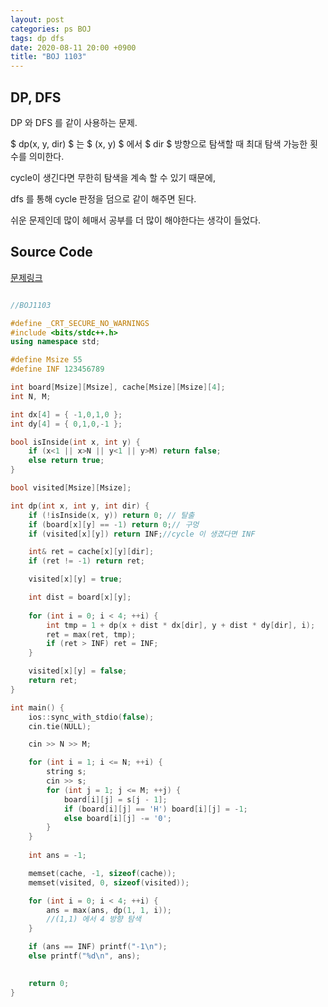 ```yaml
---
layout: post
categories: ps BOJ
tags: dp dfs
date: 2020-08-11 20:00 +0900
title: "BOJ 1103"
---
```


## DP, DFS

DP 와 DFS 를 같이 사용하는 문제.  

$ dp(x, y, dir) $ 는 $ (x, y) $ 에서 $ dir $ 방향으로 탐색할 때 최대 탐색 가능한 횟수를 의미한다.  

cycle이 생긴다면 무한히 탐색을 계속 할 수 있기 때문에,  

dfs 를 통해 cycle 판정을 덤으로 같이 해주면 된다.  

쉬운 문제인데 많이 헤매서 공부를 더 많이 해야한다는 생각이 들었다.  

## Source Code

[문제링크](https://www.acmicpc.net/problem/1103)

```cpp

//BOJ1103

#define _CRT_SECURE_NO_WARNINGS
#include <bits/stdc++.h>
using namespace std;

#define Msize 55
#define INF 123456789

int board[Msize][Msize], cache[Msize][Msize][4];
int N, M;

int dx[4] = { -1,0,1,0 };
int dy[4] = { 0,1,0,-1 };

bool isInside(int x, int y) {
	if (x<1 || x>N || y<1 || y>M) return false;
	else return true;
}

bool visited[Msize][Msize];

int dp(int x, int y, int dir) {
	if (!isInside(x, y)) return 0; // 탈출
	if (board[x][y] == -1) return 0;// 구멍
	if (visited[x][y]) return INF;//cycle 이 생겼다면 INF

	int& ret = cache[x][y][dir];
	if (ret != -1) return ret;

	visited[x][y] = true;

	int dist = board[x][y];
	
	for (int i = 0; i < 4; ++i) {
		int tmp = 1 + dp(x + dist * dx[dir], y + dist * dy[dir], i);
		ret = max(ret, tmp);
		if (ret > INF) ret = INF;
	}

	visited[x][y] = false;
	return ret;
}

int main() {
	ios::sync_with_stdio(false);
	cin.tie(NULL);

	cin >> N >> M;

	for (int i = 1; i <= N; ++i) {
		string s;
		cin >> s;
		for (int j = 1; j <= M; ++j) {
			board[i][j] = s[j - 1];
			if (board[i][j] == 'H') board[i][j] = -1;
			else board[i][j] -= '0';
		}
	}
	
	int ans = -1;

	memset(cache, -1, sizeof(cache));
	memset(visited, 0, sizeof(visited));

	for (int i = 0; i < 4; ++i) {
		ans = max(ans, dp(1, 1, i));
		//(1,1) 에서 4 방향 탐색
	}

	if (ans == INF) printf("-1\n");
	else printf("%d\n", ans);

	
	return 0;
}

```
